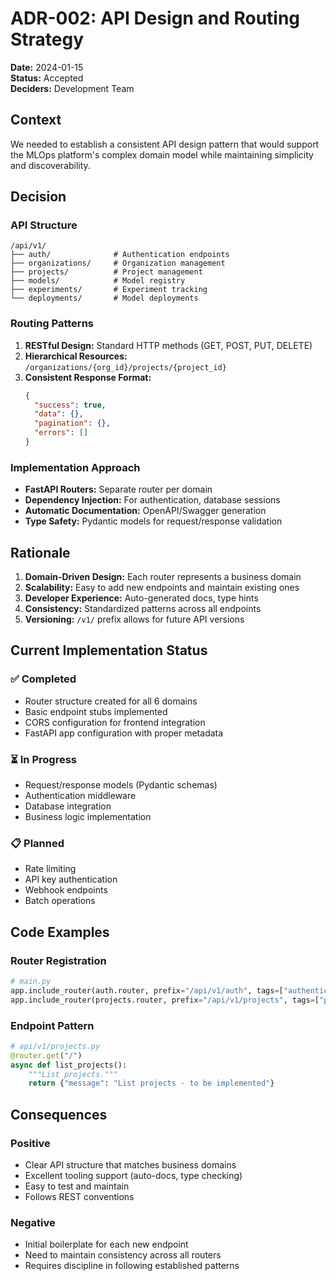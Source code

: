 # ADR-002: API Design and Routing Strategy

**Date:** 2024-01-15  
**Status:** Accepted  
**Deciders:** Development Team  

## Context

We needed to establish a consistent API design pattern that would support the MLOps platform's complex domain model while maintaining simplicity and discoverability.

## Decision

### API Structure
```
/api/v1/
├── auth/              # Authentication endpoints
├── organizations/     # Organization management
├── projects/          # Project management
├── models/            # Model registry
├── experiments/       # Experiment tracking
└── deployments/       # Model deployments
```

### Routing Patterns
1. **RESTful Design:** Standard HTTP methods (GET, POST, PUT, DELETE)
2. **Hierarchical Resources:** `/organizations/{org_id}/projects/{project_id}`
3. **Consistent Response Format:**
   ```json
   {
     "success": true,
     "data": {},
     "pagination": {},
     "errors": []
   }
   ```

### Implementation Approach
- **FastAPI Routers:** Separate router per domain
- **Dependency Injection:** For authentication, database sessions
- **Automatic Documentation:** OpenAPI/Swagger generation
- **Type Safety:** Pydantic models for request/response validation

## Rationale

1. **Domain-Driven Design:** Each router represents a business domain
2. **Scalability:** Easy to add new endpoints and maintain existing ones
3. **Developer Experience:** Auto-generated docs, type hints
4. **Consistency:** Standardized patterns across all endpoints
5. **Versioning:** `/v1/` prefix allows for future API versions

## Current Implementation Status

### ✅ Completed
- Router structure created for all 6 domains
- Basic endpoint stubs implemented
- CORS configuration for frontend integration
- FastAPI app configuration with proper metadata

### ⏳ In Progress
- Request/response models (Pydantic schemas)
- Authentication middleware
- Database integration
- Business logic implementation

### 📋 Planned
- Rate limiting
- API key authentication
- Webhook endpoints
- Batch operations

## Code Examples

### Router Registration
```python
# main.py
app.include_router(auth.router, prefix="/api/v1/auth", tags=["authentication"])
app.include_router(projects.router, prefix="/api/v1/projects", tags=["projects"])
```

### Endpoint Pattern
```python
# api/v1/projects.py
@router.get("/")
async def list_projects():
    """List projects."""
    return {"message": "List projects - to be implemented"}
```

## Consequences

### Positive
- Clear API structure that matches business domains
- Excellent tooling support (auto-docs, type checking)
- Easy to test and maintain
- Follows REST conventions

### Negative
- Initial boilerplate for each new endpoint
- Need to maintain consistency across all routers
- Requires discipline in following established patterns